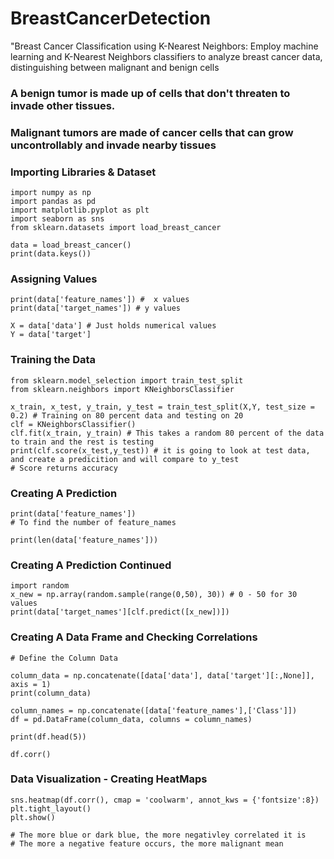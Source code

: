 # BreastCancerDetection
"Breast Cancer Classification using K-Nearest Neighbors: Employ machine learning and K-Nearest Neighbors classifiers to analyze breast cancer data, distinguishing between malignant and benign cells

### A benign tumor is made up of cells that don't threaten to invade other tissues.
### Malignant tumors are made of cancer cells that can grow uncontrollably and invade nearby tissues

### Importing Libraries & Dataset
```
import numpy as np
import pandas as pd
import matplotlib.pyplot as plt
import seaborn as sns
from sklearn.datasets import load_breast_cancer

data = load_breast_cancer()
print(data.keys())
```

### Assigning Values
```
print(data['feature_names']) #  x values
print(data['target_names']) # y values

X = data['data'] # Just holds numerical values
Y = data['target']

```

### Training the Data
```
from sklearn.model_selection import train_test_split
from sklearn.neighbors import KNeighborsClassifier

x_train, x_test, y_train, y_test = train_test_split(X,Y, test_size = 0.2) # Training on 80 percent data and testing on 20
clf = KNeighborsClassifier()
clf.fit(x_train, y_train) # This takes a random 80 percent of the data to train and the rest is testing
print(clf.score(x_test,y_test)) # it is going to look at test data, and create a predicition and will compare to y_test
# Score returns accuracy

```
### Creating A Prediction
```
print(data['feature_names'])
# To find the number of feature_names

print(len(data['feature_names']))

```
### Creating A Prediction Continued
```
import random
x_new = np.array(random.sample(range(0,50), 30)) # 0 - 50 for 30 values
print(data['target_names'][clf.predict([x_new])])

```
### Creating A Data Frame and Checking Correlations
```
# Define the Column Data

column_data = np.concatenate([data['data'], data['target'][:,None]], axis = 1)
print(column_data)

column_names = np.concatenate([data['feature_names'],['Class']])
df = pd.DataFrame(column_data, columns = column_names)

print(df.head(5))

df.corr()
```
### Data Visualization - Creating HeatMaps
```
sns.heatmap(df.corr(), cmap = 'coolwarm', annot_kws = {'fontsize':8})
plt.tight_layout()
plt.show()

# The more blue or dark blue, the more negativley correlated it is 
# The more a negative feature occurs, the more malignant mean

```

